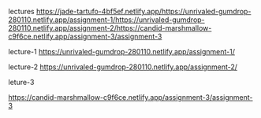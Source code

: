 lectures
https://jade-tartufo-4bf5ef.netlify.app/https://unrivaled-gumdrop-280110.netlify.app/assignment-1/https://unrivaled-gumdrop-280110.netlify.app/assignment-2/https://candid-marshmallow-c9f6ce.netlify.app/assignment-3/assignment-3


lecture-1
https://unrivaled-gumdrop-280110.netlify.app/assignment-1/

lecture-2
https://unrivaled-gumdrop-280110.netlify.app/assignment-2/

leture-3

https://candid-marshmallow-c9f6ce.netlify.app/assignment-3/assignment-3




